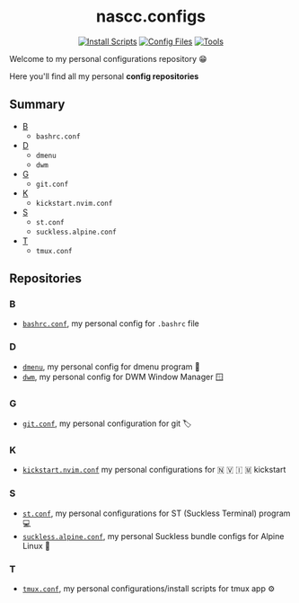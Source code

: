 <div align="center">

nascc.configs
=============

[![Install Scripts](https://img.shields.io/badge/Install_Scripts-bb3e03?style=for-the-badge)](#)
[![Config Files](https://img.shields.io/badge/Config_Files-ee9b00?style=for-the-badge)](#)
[![Tools](https://img.shields.io/badge/Tools-005f73?style=for-the-badge)](#)

</div>

Welcome to my personal configurations repository 😁

Here you'll find all my personal **config repositories**

## Summary

- [B](#b)
  - `bashrc.conf`
- [D](#d)
  - `dmenu`
  - `dwm`
- [G](#g)
  - `git.conf`
- [K](#k)
  - `kickstart.nvim.conf`
- [S](#s)
  - `st.conf`
  - `suckless.alpine.conf`
- [T](#t)
  - `tmux.conf`

## Repositories

### B

- [`bashrc.conf`](https://github.com/nasccped/bashrc.conf), my
  personal config for `.bashrc` file

### D

- [`dmenu`](https://github.com/nasccped/dmenu.conf), my personal
  config for dmenu program 🚀
- [`dwm`](https://github.com/nasccped/dwm.conf), my personal config
  for DWM Window Manager 🪟

### G

- [`git.conf`](https://github.com/nasccped/git.conf), my personal
  configuration for git 🏷️

### K

- [`kickstart.nvim.conf`](https://github.com/nasccped/kickstart.nvim.conf)
  my personal configurations for 🇳 🇻 🇮 🇲 kickstart

### S

- [`st.conf`](https://github.com/nasccped/st.conf), my personal
  configurations for ST (Suckless Terminal) program 💻
- [`suckless.alpine.conf`](https://github.com/nasccped/suckless.alpine.conf),
  my personal Suckless bundle configs for Alpine Linux 🗻

### T

- [`tmux.conf`](https://github.com/nasccped/tmux.conf), my personal
  configurations/install scripts for tmux app ⚙️
